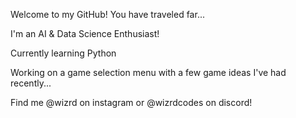 Welcome to my GitHub! You have traveled far...

I'm an AI & Data Science Enthusiast! 

Currently learning Python

Working on a game selection menu with a few game ideas I've had recently...

Find me @wizrd on instagram or @wizrdcodes on discord!

<!--
**wizrdcodes/wizrdcodes** is a ✨ _special_ ✨ repository because its `README.md` (this file) appears on your GitHub profile.

Here are some ideas to get you started:

- 🔭 I’m currently working on a simple game selection menu with a few typed game ideas
- 🌱 I’m currently learning Python!
- 👯 I’m looking to collaborate on ...
- 🤔 I’m looking for help with ...
- 💬 Ask me about ...
- 📫 How to reach me: ...
- 😄 Pronouns: ...
- ⚡ Fun fact: ...
-->
